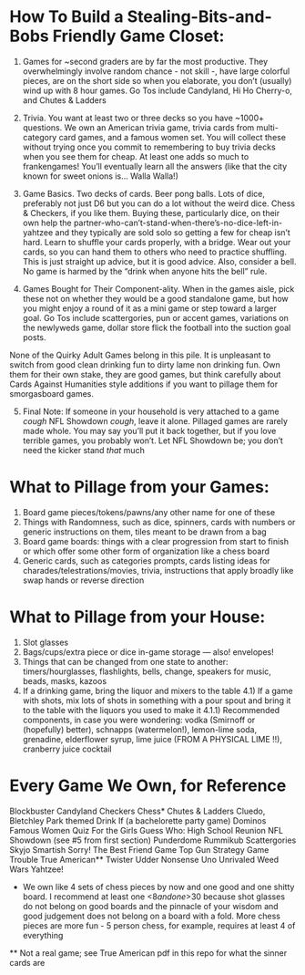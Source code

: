 # How To Build a Stealing-Bits-and-Bobs Friendly Game Closet:
1) Games for ~second graders are by far the most productive. They overwhelmingly involve random chance - not skill -, have large colorful pieces, are on the short side so when you elaborate, you don’t (usually) wind up with 8 hour games. Go Tos include Candyland, Hi Ho Cherry-o, and Chutes & Ladders

2) Trivia. You want at least two or three decks so you have ~1000+ questions. We own an American trivia game, trivia cards from multi-category card games, and a famous women set. You will collect these without trying once you commit to remembering to buy trivia decks when you see them for cheap. At least one adds so much to frankengames! You’ll eventually learn all the answers (like that the city known for sweet onions is… Walla Walla!)

3) Game Basics. Two decks of cards. Beer pong balls. Lots of dice, preferably not just D6 but you can do a lot without the weird dice. Chess & Checkers, if you like them. Buying these, particularly dice, on their own help the partner-who-can’t-stand-when-there’s-no-dice-left-in-yahtzee and they typically are sold solo so getting a few for cheap isn’t hard. Learn to shuffle your cards properly, with a bridge. Wear out your cards, so you can hand them to others who need to practice shuffling. This is just straight up advice, but it is good advice. Also, consider a bell. No game is harmed by the “drink when anyone hits the bell” rule.

4) Games Bought for Their Component-ality. When in the games aisle, pick these not on whether they would be a good standalone game, but how you might enjoy a round of it as a mini game or step toward a larger goal. Go Tos include scattergories, pun or accent games, variations on the newlyweds game, dollar store flick the football into the suction goal posts.

None of the Quirky Adult Games belong in this pile. It is unpleasant to switch from good clean drinking fun to dirty lame non drinking fun. Own them for their own stake, they are good games, but think carefully about Cards Against Humanities style additions if you want to pillage them for smorgasboard games.

5) Final Note: If someone in your household is very attached to a game *cough* NFL Showdown *cough*, leave it alone. Pillaged games are rarely made whole. You may say you’ll put it back together, but if you love terrible games, you probably won’t. Let NFL Showdown be; you don’t need the kicker stand *that* much

# What to Pillage from your Games:
1) Board game pieces/tokens/pawns/any other name for one of these
2) Things with Randomness, such as dice, spinners, cards with numbers or generic instructions on them, tiles meant to be drawn from a bag
3) Board game boards: things with a clear progression from start to finish or which offer some other form of organization like a chess board
4) Generic cards, such as categories prompts, cards listing ideas for charades/telestrations/movies, trivia, instructions that apply broadly like swap hands or reverse direction

# What to Pillage from your House:
1) Slot glasses
2) Bags/cups/extra piece or dice in-game storage — also! envelopes!
3) Things that can be changed from one state to another: timers/hourglasses, flashlights, bells, change, speakers for music, beads, masks, kazoos
4) If a drinking game, bring the liquor and mixers to the table
4.1) If a game with shots, mix lots of shots in something with a pour spout and bring it to the table with the liquors you used to make it
4.1.1) Recommended components, in case you were wondering: vodka (Smirnoff or (hopefully) better), schnapps (watermelon!), lemon-lime soda, grenadine, elderflower syrup, lime juice (FROM A PHYSICAL LIME !!), cranberry juice cocktail

# Every Game We Own, for Reference
Blockbuster
Candyland
Checkers
Chess*
Chutes & Ladders
Cluedo, Bletchley Park themed
Drink If (a bachelorette party game)
Dominos
Famous Women Quiz
For the Girls
Guess Who: High School Reunion
NFL Showdown (see #5 from first section)
Punderdome
Rummikub
Scattergories
Skyjo
Smartish
Sorry!
The Best Friend Game
Top Gun Strategy Game
Trouble
True American**
Twister
Udder Nonsense
Uno
Unrivaled
Weed Wars
Yahtzee!

* We own like 4 sets of chess pieces by now and one good and one shitty board. I recommend at least one <$8 and one >$30 because shot glasses do not belong on good boards and the pinnacle of your wisdom and good judgement does not belong on a board with a fold. More chess pieces are more fun - 5 person chess, for example, requires at least 4 of everything

** Not a real game; see True American pdf in this repo for what the sinner cards are
